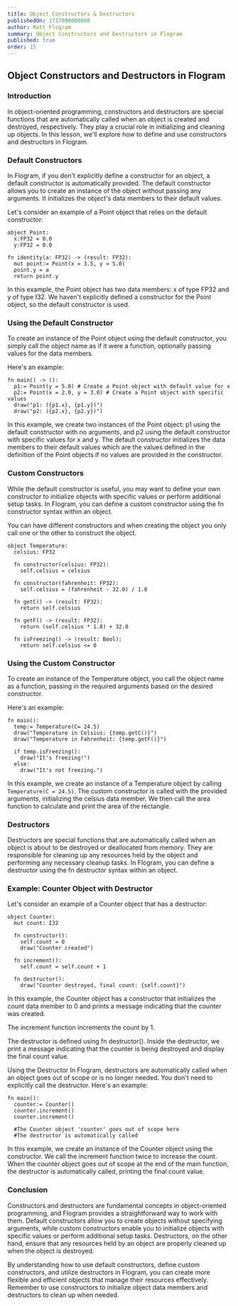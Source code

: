 ```yaml
---
title: Object Constructors & Destructors
publishedOn: 1717800000000
author: Matt Flogram
summary: Object Constructors and Destructors in Flogram
published: true
order: 15
---
```


<h2>Object Constructors and Destructors in Flogram</h2>

<h3>Introduction </h3>

In object-oriented programming, constructors and destructors are special functions that are automatically called when an object is created and destroyed, respectively. They play a crucial role in initializing and cleaning up objects. In this lesson, we'll explore how to define and use constructors and destructors in Flogram.

<h3>Default Constructors </h3>

In Flogram, if you don't explicitly define a constructor for an object, a default constructor is automatically provided. The default constructor allows you to create an instance of the object without passing any arguments. It initializes the object's data members to their default values.

Let's consider an example of a Point object that relies on the default constructor:
```
object Point: 
  x:FP32 = 0.0
  y:FP32 = 0.0

fn identity(a: FP32) -> (result: FP32): 
  mut point:= Point(x = 3.5, y = 5.0) 
  point.y = a 
  return point.y
```
In this example, the Point object has two data members: x of type FP32 and y of type I32. We haven't explicitly defined a constructor for the Point object, so the default constructor is used.

<h3>Using the Default Constructor </h3>

To create an instance of the Point object using the default constructor, you simply call the object name as if it were a function, optionally passing values for the data members.

Here's an example:

```
fn main() -> (): 
  p1:= Point(y = 5.0) # Create a Point object with default value for x 
  p2:= Point(x = 2.0, y = 3.0) # Create a Point object with specific values 
  draw("p1: ({p1.x}, {p1.y})")
  draw("p2: ({p2.x}, {p2.y})")
```

In this example, we create two instances of the Point object: p1 using the default constructor with no arguments, and p2 using the default constructor with specific values for x and y. The default constructor initializes the data members to their default values which are the values defined in the definition of the Point objects if no values are provided in the constructor.

<h3>Custom Constructors </h3>

While the default constructor is useful, you may want to define your own constructor to initialize objects with specific values or perform additional setup tasks. In Flogram, you can define a custom constructor using the fn constructor syntax within an object.

You can have different constructors and when creating the object you only call one or the other to construct the object.

```
object Temperature: 
  celsius: FP32

  fn constructor(celsius: FP32):
    self.celsius = celsius

  fn constructor(fahrenheit: FP32):
    self.celsius = (fahrenheit - 32.0) / 1.8

  fn getC() -> (result: FP32):
    return self.celsius

  fn getF() -> (result: FP32):
    return (self.celsius * 1.8) + 32.0

  fn isFreezing() -> (result: Bool):
    return self.celsius <= 0
```

<h3>Using the Custom Constructor </h3>

To create an instance of the Temperature object, you call the object name as a function, passing in the required arguments based on the desired constructor.

Here's an example:

```
fn main():
  temp:= Temperature(C= 24.5)
  draw("Temperature in Celsius: {temp.getC()}")
  draw("Temperature in Fahrenheit: {temp.getF()}")
  
  if temp.isFreezing():
    draw("It's freezing!")
  else:
    draw("It's not freezing.")
```
In this example, we create an instance of a Temperature object by calling `Temperature(C = 24.5)`. The custom constructor is called with the provided arguments, initializing the celsius data member. We then call the area function to calculate and print the area of the rectangle.

<h3>Destructors </h3>

Destructors are special functions that are automatically called when an object is about to be destroyed or deallocated from memory. They are responsible for cleaning up any resources held by the object and performing any necessary cleanup tasks. In Flogram, you can define a destructor using the fn destructor syntax within an object.

<h3>Example: Counter Object with Destructor </h3>

Let's consider an example of a Counter object that has a destructor:

```
object Counter: 
  mut count: I32

  fn constructor(): 
    self.count = 0 
    draw("Counter created")

  fn increment():
    self.count = self.count + 1

  fn destructor(): 
    draw("Counter destroyed, final count: {self.count}")
```

In this example, the Counter object has a constructor that initializes the count data member to 0 and prints a message indicating that the counter was created.

The increment function increments the count by 1.

The destructor is defined using fn destructor(). Inside the destructor, we print a message indicating that the counter is being destroyed and display the final count value.

Using the Destructor In Flogram, destructors are automatically called when an object goes out of scope or is no longer needed. You don't need to explicitly call the destructor. Here's an example:

```
fn main(): 
  counter:= Counter() 
  counter.increment() 
  counter.increment()
  
  #The Counter object 'counter' goes out of scope here
  #The destructor is automatically called
```

In this example, we create an instance of the Counter object using the constructor. We call the increment function twice to increase the count. When the counter object goes out of scope at the end of the main function, the destructor is automatically called, printing the final count value.

<h3>Conclusion </h3>

Constructors and destructors are fundamental concepts in object-oriented programming, and Flogram provides a straightforward way to work with them. Default constructors allow you to create objects without specifying arguments, while custom constructors enable you to initialize objects with specific values or perform additional setup tasks. Destructors, on the other hand, ensure that any resources held by an object are properly cleaned up when the object is destroyed.

By understanding how to use default constructors, define custom constructors, and utilize destructors in Flogram, you can create more flexible and efficient objects that manage their resources effectively. Remember to use constructors to initialize object data members and destructors to clean up when needed.
